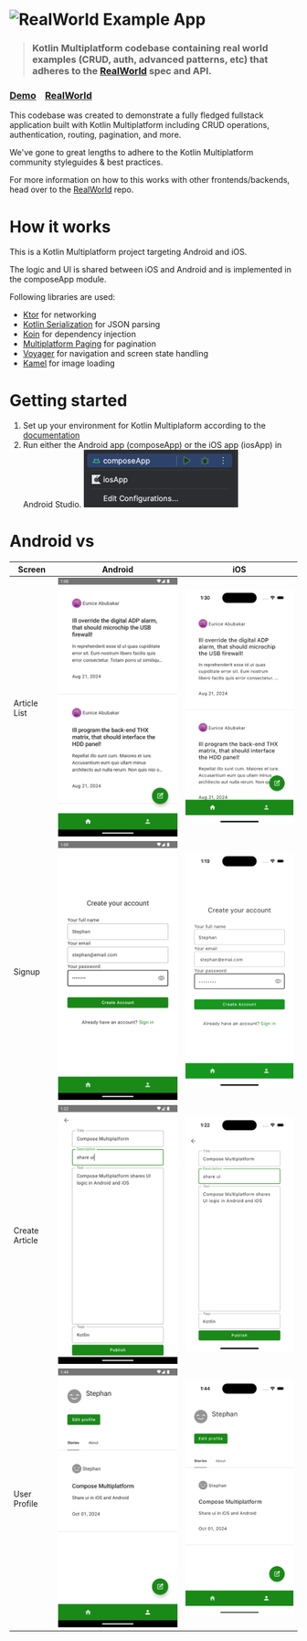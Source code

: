 # ![RealWorld Example App](logo.png)

> ### Kotlin Multiplatform codebase containing real world examples (CRUD, auth, advanced patterns, etc) that adheres to the [RealWorld](https://github.com/gothinkster/realworld) spec and API.

### [Demo](https://demo.realworld.io/)&nbsp;&nbsp;&nbsp;&nbsp;[RealWorld](https://github.com/gothinkster/realworld)

This codebase was created to demonstrate a fully fledged fullstack application built with Kotlin
Multiplatform including CRUD operations, authentication, routing, pagination, and more.

We've gone to great lengths to adhere to the Kotlin Multiplatform community styleguides & best
practices.

For more information on how to this works with other frontends/backends, head over to
the [RealWorld](https://github.com/gothinkster/realworld) repo.

# How it works

This is a Kotlin Multiplatform project targeting Android and iOS.

The logic and UI is shared between iOS and Android and is implemented in the composeApp module.

Following libraries are used: 
- [Ktor](https://ktor.io/) for networking
- [Kotlin Serialization](https://kotlinlang.org/docs/serialization.html) for JSON parsing
- [Koin](https://insert-koin.io/) for dependency injection
- [Multiplatform Paging](https://github.com/cashapp/multiplatform-paging) for pagination
- [Voyager](https://github.com/adrielcafe/voyager) for navigation and screen state handling
- [Kamel](https://github.com/Kamel-Media/Kamel) for image loading

# Getting started

1. Set up your environment for Kotlin Multiplaform according to
   the [documentation](https://www.jetbrains.com/help/kotlin-multiplatform-dev/multiplatform-setup.html)
2. Run either the Android app (composeApp) or the iOS app (iosApp) in Android
   Studio. ![](media/run.png)

# Android vs

| Screen         | Android                               | iOS                              |
|----------------|---------------------------------------|----------------------------------|
| Article List   | ![](media/list_android.png)           | ![](media/list_ios.png)          |
| Signup         | ![](media/signup_android.png)         | ![](media/signup_ios.png)        |
| Create Article | ![](media/create_article_android.png) | ![](media/create_article_ios.png) |
| User Profile   | ![](media/profile_android.png)        | ![](media/profile_ios.png)       |